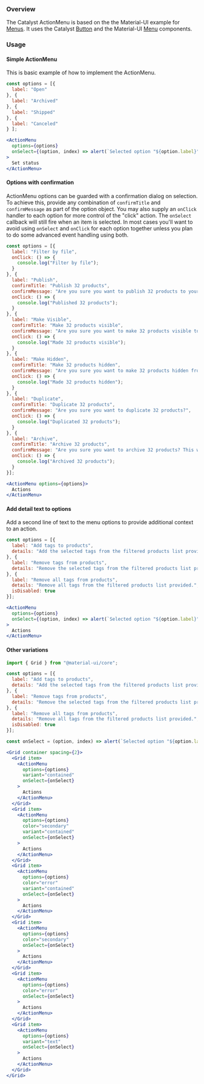 ### Overview

The Catalyst ActionMenu is based on the the Material-UI example for [Menus](https://material-ui.com/components/menus/). It uses the Catalyst [Button](https://catalyst.reactioncommerce.com/#/Components/Actions/Button) and the Material-UI [Menu](https://material-ui.com/api/menu/) components.

### Usage

#### Simple ActionMenu

This is basic example of how to implement the ActionMenu.

```jsx
const options = [{
  label: "Open"
}, {
  label: "Archived"
}, {
  label: "Shipped"
}, {
  label: "Canceled"
} ];

<ActionMenu
  options={options}
  onSelect={(option, index) => alert(`Selected option "${option.label}" at index (${index})`)}
>
  Set status
</ActionMenu>
```

#### Options with confirmation

ActionMenu options can be guarded with a confirmation dialog on selection. To achieve this, provide any combination of `confirmTitle` and `confirmMessage` as part of the option object. You may also supply an `onClick` handler to each option for more control of the "click" action. The `onSelect` callback will still fire when an item is selected. In most cases you'll want to avoid using `onSelect` and `onClick` for each option together unless you plan to do some advanced event handling using both.

```jsx
const options = [{
  label: "Filter by file",
  onClick: () => {
    console.log("Filter by file");
  }
}, {
  label: "Publish",
  confirmTitle: "Publish 32 products",
  confirmMessage: "Are you sure you want to publish 32 products to your storefront?",
  onClick: () => {
    console.log("Published 32 products");
  }
}, {
  label: "Make Visible",
  confirmTitle: "Make 32 products visible",
  confirmMessage: "Are you sure you want to make 32 products visible to customers?",
  onClick: () => {
    console.log("Made 32 products visible");
  }
}, {
  label: "Make Hidden",
  confirmTitle: "Make 32 products hidden",
  confirmMessage: "Are you sure you want to make 32 products hidden from customers?",
  onClick: () => {
    console.log("Made 32 products hidden");
  }
}, {
  label: "Duplicate",
  confirmTitle: "Duplicate 32 products",
  confirmMessage: "Are you sure you want to duplicate 32 products?",
  onClick: () => {
    console.log("Duplicated 32 products");
  }
}, {
  label: "Archive",
  confirmTitle: "Archive 32 products",
  confirmMessage: "Are you sure you want to archive 32 products? This will hide them from both admins and customers.",
  onClick: () => {
    console.log("Archived 32 products");
  }
}];

<ActionMenu options={options}>
  Actions
</ActionMenu>
```

#### Add detail text to options

Add a second line of text to the menu options to provide additional context to an action.

```jsx
const options = [{
  label: "Add tags to products",
  details: "Add the selected tags from the filtered products list provided."
}, {
  label: "Remove tags from products",
  details: "Remove the selected tags from the filtered products list provided."
}, {
  label: "Remove all tags from products",
  details: "Remove all tags from the filtered products list provided.",
  isDisabled: true
}];

<ActionMenu
  options={options}
  onSelect={(option, index) => alert(`Selected option "${option.label}" at index (${index})`)}
>
  Actions
</ActionMenu>
```

#### Other variations

```jsx
import { Grid } from "@material-ui/core";

const options = [{
  label: "Add tags to products",
  details: "Add the selected tags from the filtered products list provided."
}, {
  label: "Remove tags from products",
  details: "Remove the selected tags from the filtered products list provided."
}, {
  label: "Remove all tags from products",
  details: "Remove all tags from the filtered products list provided.",
  isDisabled: true
}];

const onSelect = (option, index) => alert(`Selected option "${option.label}" at index (${index})`);

<Grid container spacing={2}>
  <Grid item>
    <ActionMenu
      options={options}
      variant="contained"
      onSelect={onSelect}
    >
      Actions
    </ActionMenu>
  </Grid>
  <Grid item>
    <ActionMenu
      options={options}
      color="secondary"
      variant="contained"
      onSelect={onSelect}
    >
      Actions
    </ActionMenu>
  </Grid>
  <Grid item>
    <ActionMenu
      options={options}
      color="error"
      variant="contained"
      onSelect={onSelect}
    >
      Actions
    </ActionMenu>
  </Grid>
  <Grid item>
    <ActionMenu
      options={options}
      color="secondary"
      onSelect={onSelect}
    >
      Actions
    </ActionMenu>
  </Grid>
  <Grid item>
    <ActionMenu
      options={options}
      color="error"
      onSelect={onSelect}
    >
      Actions
    </ActionMenu>
  </Grid>
  <Grid item>
    <ActionMenu
      options={options}
      variant="text"
      onSelect={onSelect}
    >
      Actions
    </ActionMenu>
  </Grid>
</Grid>
```